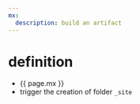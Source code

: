 ```yaml
---
mx:
  description: build an artifact
---
```




# definition
- {{ page.mx }}
- trigger the creation of folder `_site`

